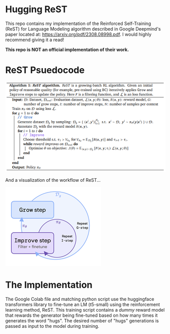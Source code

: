 # Hugging ReST
This repo contains my implementation of the Reinforced Self-Training (ReST) for Language Modeling algorithm described in Google Deepmind's paper located at: https://arxiv.org/pdf/2308.08998.pdf. I would highly recommend giving it a read!

**This repo is NOT an official implementation of their work.**

# ReST Psuedocode

![ReST_pseudo](photos/rest_work.PNG)

And a visualization of the workflow of ReST...

![ReST_viz](photos/rest.PNG)

# The Implementation
The Google Colab file and matching python script use the huggingface transformers library to fine-tune an LM (t5-small) using the reinforcement learning method, ReST. This training script contains a *dummy* reward model that rewards the generator being fine-tuned based on how many times it generates the word "hugs". The desired number of "hugs" generations is passed as input to the model during training. 
